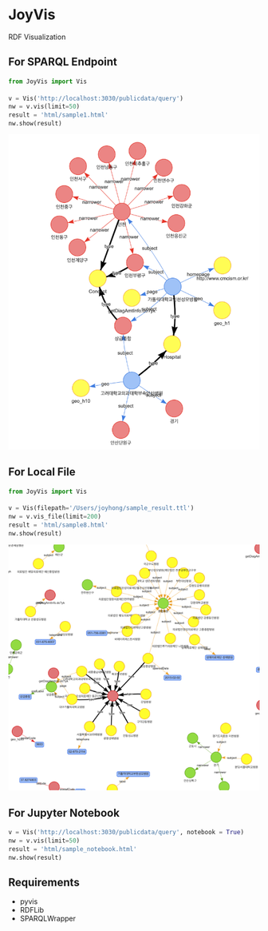 # JoyVis
RDF Visualization

## For SPARQL Endpoint
~~~python
from JoyVis import Vis

v = Vis('http://localhost:3030/publicdata/query')
nw = v.vis(limit=50)
result = 'html/sample1.html'
nw.show(result)
~~~
![sample1 result](https://github.com/joyhong85/JoyVis/blob/main/JoyVis/img/sample1.png)

## For Local File
~~~python
from JoyVis import Vis

v = Vis(filepath='/Users/joyhong/sample_result.ttl')
nw = v.vis_file(limit=200)
result = 'html/sample8.html'
nw.show(result)
~~~
![sample1 result](https://github.com/joyhong85/JoyVis/blob/main/JoyVis/img/sample8.png)

## For Jupyter Notebook
~~~python
v = Vis('http://localhost:3030/publicdata/query', notebook = True)
nw = v.vis(limit=50)
result = 'html/sample_notebook.html'
nw.show(result)
~~~
## Requirements
- pyvis
- RDFLib
- SPARQLWrapper
